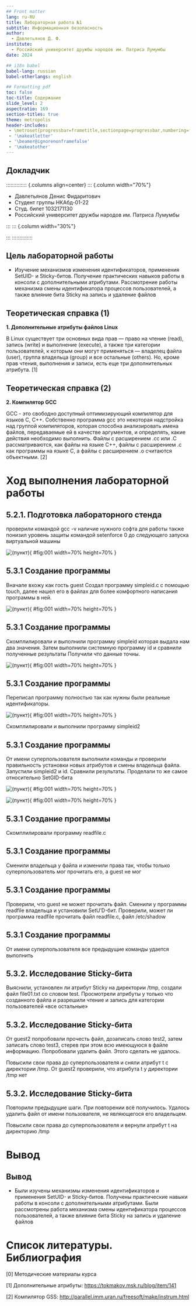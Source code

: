 ```yaml
---
## Front matter
lang: ru-RU
title: Лабораторная работа №1
subtitle: Информационная безопасность
author:
  - Давлетьянов Д. Ф.
institute:
  - Российский университет дружбы народов им. Патриса Лумумбы
date: 2024

## i18n babel
babel-lang: russian
babel-otherlangs: english

## Formatting pdf
toc: false
toc-title: Содержание
slide_level: 2
aspectratio: 169
section-titles: true
theme: metropolis
header-includes:
 - \metroset{progressbar=frametitle,sectionpage=progressbar,numbering=fraction}
 - '\makeatletter'
 - '\beamer@ignorenonframefalse'
 - '\makeatother'
---
```


## Докладчик

:::::::::::::: {.columns align=center}
::: {.column width="70%"}

  * Давлетьянов Денис Фидаритович
  * Студент группы НКАбд-01-22
  * Студ. билет 1032171130
  * Российский университет дружбы народов им. Патриса Лумумбы

:::
::: {.column width="30%"}

:::
::::::::::::::


## Цель лабораторной работы

- Изучение механизмов изменения идентификаторов, применения
SetUID- и Sticky-битов. Получение практических навыков работы в консоли с дополнительными атрибутами. Рассмотрение работы механизма смены идентификатора процессов пользователей, а также влияние бита Sticky на запись и удаление файлов

## Теоретическая справка (1)

**1. Дополнительные атрибуты файлов Linux** 

В Linux существует три основных вида прав — право на чтение (read), запись (write) и выполнение (execute), а также три категории пользователей, к которым они могут применяться — владелец файла (user), группа владельца (group) и все остальные (others). Но, кроме прав чтения, выполнения и записи, есть еще три дополнительных атрибута. [1]

## Теоретическая справка (2)

**2. Компилятор GCC** 

GСС - это свободно доступный оптимизирующий компилятор для языков C, C++.
Собственно программа gcc это некоторая надстройка над группой компиляторов, которая способна анализировать имена файлов, передаваемые ей в качестве аргументов, и определять, какие действия необходимо выполнить. Файлы с расширением .cc или .C рассматриваются, как файлы на языке C++, файлы с расширением .c как программы на языке C, а файлы c расширением .o считаются объектными. [2]

# Ход выполнения лабораторной работы

## 5.2.1. Подготовка лабораторного стенда
проверили командой gcc -v наличие нужного софта для работы
также понизил уровень защиты командой setenforce 0 до следующего запуска виртуальной машины

![(пункт)](images/img1.jpg){ #fig:001 width=70% height=70% }

## 5.3.1 Создание программы

Вначале вхожу как гость guest
Создал программу simpleid.c  с помощью touch, далее нашел его в файлах для более комфортного написания программы в ней.


![(пункт)](images/img3.jpg){ #fig:001 width=70% height=70% }

## 5.3.1 Создание программы

Скомплилировали и выполнили программу simpleid которая выдала нам два значения. Затем выполнили системную программу id и сравнили полученные результаты
Получили что данные точны.

![(пункт)](images/img4.jpg){ #fig:001 width=70% height=70% }

## 5.3.1 Создание программы

Переписал программу полностью так как нужны были реальные идентификаторы.

![(пункт)](images/img5.jpg){ #fig:001 width=70% height=70% }

Скомплилировали и выполнили программу simpleid2

## 5.3.1 Создание программы

От имени суперпользователя выполнили команды и проверили правильность установки новых атрибутов и смены
владельца файла. Запустили simpleid2 и id.
Сравнили результаты. Проделали то же самое относительно SetGID-бита

![(пункт)](images/img6.jpg){ #fig:001 width=70% height=70% }

![(пункт)](images/img9.jpg){ #fig:001 width=70% height=70% }

## 5.3.1 Создание программы

Скомплилировали программу readfile.c


## 5.3.1 Создание программы

Сменили владельца у файла и изменили права так, чтобы только суперпользователь мог прочитать его, a guest не мог


## 5.3.1 Создание программы

Проверили, что guest не может прочитать файл.
Сменили у программы readfile владельца и установили SetU’D-бит. Проверили, может ли программа readfile прочитать файл readfile.c, файл /etc/shadow


## 5.3.1 Создание программы

От имени суперпользователя все предыдущие команды удается выполнить


## 5.3.2. Исследование Sticky-бита

Выяснили, установлен ли атрибут Sticky на директории /tmp,
создали файл file01.txt со словом test.
Просмотрели атрибуты у только что созданного файла и разрешили чтение и запись для категории пользователей «все остальные»

## 5.3.2. Исследование Sticky-бита

От guest2 попробовали прочесть файл, дозаписать слово test2, затем записать слово test3, стерев при этом всю имеющуюся в файле информацию. Попробовали удалить файл. Этого сделать не удалось.

Повысили свои права до суперпользователя и сняли атрибут t с директории /tmp. От guest2 проверили, что атрибута t у директории /tmp нет


## 5.3.2. Исследование Sticky-бита

Повторили предыдущие шаги. При повторении всё получилось.
Удалось удалить файл от имени пользователя, не являющегося его владельцем.

Повысили свои права до суперпользователя и вернули атрибут t на директорию /tmp


# Вывод

## Вывод

- Были изучены механизмы изменения идентификаторов и применения SetUID- и Sticky-битов. Получены практические навыки работы в консоли с дополнительными атрибутами. Были рассмотрены работа механизма смены идентификатора процессов пользователей, а также влияние бита Sticky на запись и удаление файлов

# Список литературы. Библиография

[0] Методические материалы курса

[1] Дополнительные атрибуты: https://tokmakov.msk.ru/blog/item/141

[2] Компилятор GSS: http://parallel.imm.uran.ru/freesoft/make/instrum.html